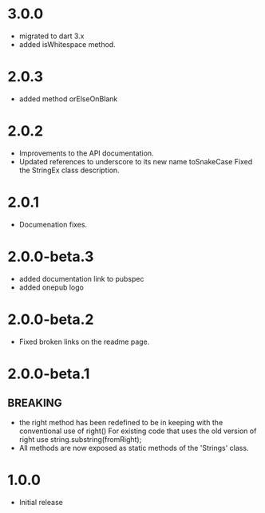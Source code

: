 # 3.0.0
- migrated to dart 3.x
- added isWhitespace method.

# 2.0.3
- added method orElseOnBlank

# 2.0.2
- Improvements to the API documentation.
- Updated references to underscore to its new name toSnakeCase Fixed the StringEx class description.

# 2.0.1
- Documenation fixes.

# 2.0.0-beta.3
- added documentation link to pubspec
- added onepub logo

# 2.0.0-beta.2
- Fixed broken links on the readme page.

# 2.0.0-beta.1

## BREAKING
- the right method has been redefined to be in keeping with the conventional use of right()
  For existing code that uses the old version of right use string.substring(fromRight);
- All methods are now exposed as static methods of the 'Strings' class.



# 1.0.0

- Initial release
